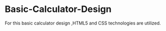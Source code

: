 # Basic-Calculator-Design
For this basic calculator design ,HTML5 and CSS technologies are utilized.
